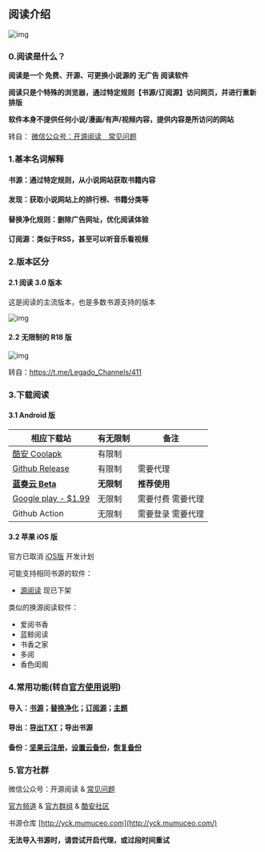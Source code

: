 ## 阅读介绍

![img](https://telegra.ph/file/baff78c0816cac595ba8a.jpg)

### 0.阅读是什么？

**阅读是一个 免费、开源、可更换小说源的 无广告 阅读软件**

**阅读只是个特殊的浏览器，通过特定规则【书源/订阅源】访问网页，并进行重新排版**

**软件本身不提供任何小说/漫画/有声/视频内容，提供内容是所访问的网站**

转自： [微信公众号：开源阅读　常见问题](https://mp.weixin.qq.com/s/5EO-TuqYfDrK-bFk78vd3g)



### 1.基本名词解释

#### **书源：通过特定规则，从小说网站获取书籍内容**

#### **发现：获取小说网站上的排行榜、书籍分类等**

#### **替换净化规则：删除广告网址，优化阅读体验**

#### **订阅源：类似于RSS，甚至可以听音乐看视频**



### 2.版本区分

#### 2.1 阅读 3.0 版本

这是阅读的主流版本，也是多数书源支持的版本

![img](https://raw.githubusercontent.com/gedoor/legado/master/app/src/main/res/mipmap-xxxhdpi/ic_launcher.png)

#### 2.2 无限制的 R18 版

![img](https://telegra.ph/file/ba6a9c754d2f5912a60ca.png)

转自：https://t.me/Legado_Channels/411



### 3.下载阅读

#### 3.1  Android 版

| 相应下载站                                                   | 有无限制   | 备注                  |
| ------------------------------------------------------------ | ---------- | --------------------- |
| [酷安 Coolapk](https://www.coolapk.com/apk/io.legado.app.release) | 有限制     |                       |
| [Github Release](https://github.com/gedoor/legado/releases/latest) | 有限制     | 需要代理              |
| **[蓝奏云 Beta](https://kunfei.lanzoui.com/b0f810h4b)**      | **无限制** | **推荐使用**          |
| [Google play - $1.99](https://play.google.com/store/apps/details?id=io.legado.play.release) | 无限制     | 需要付费     需要代理 |
| Github Action                                                | 无限制     | 需要登录     需要代理 |



#### 3.2 苹果 iOS 版

官方已取消 [iOS版](https://github.com/gedoor/YueDuFlutter) 开发计划

可能支持相同书源的软件：
- [源阅读](https://github.com/kaich/Yuedu) 现已下架

类似的换源阅读软件：
- 爱阅书香
- 蓝鲸阅读
- 书香之家
- 多阅
- 香色闺阁



### 4.常用功能(转自[官方使用说明](https://www.yuque.com/legado/wiki/xz))

#### 导入：[书源](https://www.yuque.com/legado/wiki/xdroke)；[替换净化](https://www.yuque.com/legado/wiki/gnt3nq)；[订阅源](https://www.yuque.com/legado/wiki/grqch2)；[主题](https://www.yuque.com/legado/wiki/tgbqdy)

#### 导出：[导出TXT](https://telegra.ph/很多人不知道如何导出TXT-02-16)；导出书源

#### 备份：[坚果云注册](https://www.yuque.com/legado/wiki/fkx510)，[设置云备份](https://www.yuque.com/legado/wiki/mgu5qu)，[恢复备份](https://www.yuque.com/legado/wiki/nxs89y)



### 5.官方社群

微信公众号：开源阅读 & [常见问题](https://mp.weixin.qq.com/s/5EO-TuqYfDrK-bFk78vd3g)

[官方频道](https://t.me/Legado_Channels) & [官方群组](https://t.me/+RrYEP5eZ5f6uYaLE) & [酷安社区](https://www.coolapk.com/apk/io.legado.app.release)

书源仓库 [http://yck.mumuceo.com](http://yck.mumuceo.com/)

**无法导入书源时，请尝试开启代理，或过段时间重试**



